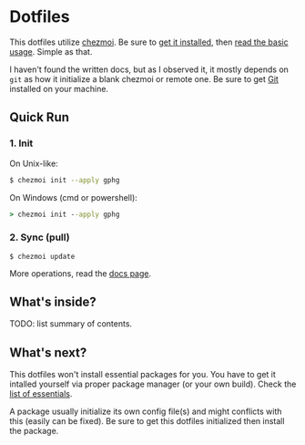 # Dotfiles

This dotfiles utilize [chezmoi][1]. Be sure to [get it installed][2], then [read the basic usage][3]. Simple as that.

I haven't found the written docs, but as I observed it, it mostly depends on `git` as how it initialize a blank chezmoi or remote one. Be sure to get [Git][4] installed on your machine.

## Quick Run

### 1. Init
On Unix-like:
```sh
$ chezmoi init --apply gphg
```

On Windows (cmd or powershell):
```bat
> chezmoi init --apply gphg
```

### 2. Sync (pull)
```
$ chezmoi update
```

More operations, read the [docs page][5].

## What's inside?
TODO: list summary of contents.

## What's next?
This dotfiles won't install essential packages for you. You have to get it intalled yourself via proper package manager (or your own build). Check the [list of essentials](essentials.txt).

A package usually initialize its own config file(s) and might conflicts with this (easily can be fixed). Be sure to get this dotfiles initialized then install the package.

[1]: https://www.chezmoi.io/
[2]: https://www.chezmoi.io/docs/install/
[3]: https://www.chezmoi.io/docs/quick-start/
[4]: https://git-scm.com/
[5]: https://www.chezmoi.io/docs/how-to/
